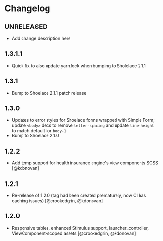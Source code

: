 # Changelog

## UNRELEASED
* Add change description here

## 1.3.1.1
* Quick fix to also update yarn.lock when bumping to Sholelace 2.1.1

## 1.3.1
* Bump to Shoelace 2.1.1 patch release

## 1.3.0
* Updates to error styles for Shoelace forms wrapped with Simple Form; update `<body>` decs to remove `letter-spacing` and update `line-height` to match default for `body-1`
* Bump to Shoelace 2.1.0

## 1.2.2
* Add temp support for health insurance engine's view components SCSS [@kdonovan]

## 1.2.1
* Re-release of 1.2.0 (tag had been created prematurely, now CI has caching issues) [@crookedgrin, @kdonovan]

## 1.2.0
* Responsive tables, enhanced Stimulus support, launcher_controller, ViewComponent-scoped assets [@crookedgrin, @kdonovan]
